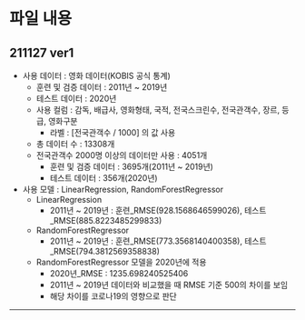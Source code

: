 # 파일 내용

## 211127 ver1
- 사용 데이터 : 영화 데이터(KOBIS 공식 통계)
  - 훈련 및 검증 데이터 : 2011년 ~ 2019년
  - 테스트 데이터 : 2020년
  - 사용 컬럼 : 감독, 배급사, 영화형태, 국적, 전국스크린수, 전국관객수, 장르, 등급, 영화구분
    - 라벨 : [전국관객수 / 1000] 의 값 사용
  - 총 데이터 수 : 13308개
  - 전국관객수 2000명 이상의 데이터만 사용 : 4051개
    - 훈련 및 검증 데이터 : 3695개(2011년 ~ 2019년)
    - 테스트 데이터 : 356개(2020년)
- 사용 모델 : LinearRegression, RandomForestRegressor
  - LinearRegression
    - 2011년 ~ 2019년 : 훈련_RMSE(928.1568646599026), 테스트_RMSE(885.8223485299833)
  - RandomForestRegressor
    - 2011년 ~ 2019년 : 훈련_RMSE(773.3568140400358), 테스트_RMSE(794.3812569358838)
  - RandomForestRegressor 모델을 2020년에 적용
    - 2020년_RMSE : 1235.698240525406
    - 2011년 ~ 2019년 데이터와 비교했을 때 RMSE 기준 500의 차이를 보임
    - 해당 차이를 코로나19의 영향으로 판단
---

